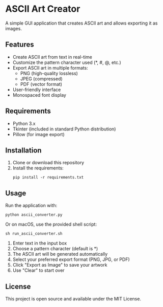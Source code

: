 # ASCII Art Creator

A simple GUI application that creates ASCII art and allows exporting it as images.

## Features

- Create ASCII art from text in real-time
- Customize the pattern character used (*, #, @, etc.)
- Export ASCII art in multiple formats:
  - PNG (high-quality lossless)
  - JPEG (compressed)
  - PDF (vector format)
- User-friendly interface
- Monospaced font display

## Requirements

- Python 3.x
- Tkinter (included in standard Python distribution)
- Pillow (for image export)

## Installation

1. Clone or download this repository
2. Install the requirements:
   ```
   pip install -r requirements.txt
   ```

## Usage

Run the application with:
```
python ascii_converter.py
```

Or on macOS, use the provided shell script:
```
sh run_ascii_converter.sh
```

1. Enter text in the input box
2. Choose a pattern character (default is *)
3. The ASCII art will be generated automatically
4. Select your preferred export format (PNG, JPG, or PDF)
5. Click "Export as Image" to save your artwork
6. Use "Clear" to start over

## License

This project is open source and available under the MIT License.